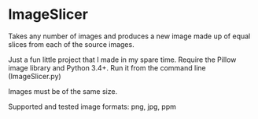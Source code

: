 # ImageSlicer
Takes any number of images and produces a new image made up of equal slices from each of the source images. 

Just a fun little project that I made in my spare time. Require the Pillow image library and Python 3.4+. Run it from the command line (ImageSlicer.py)

Images must be of the same size.

Supported and tested image formats: png, jpg, ppm
